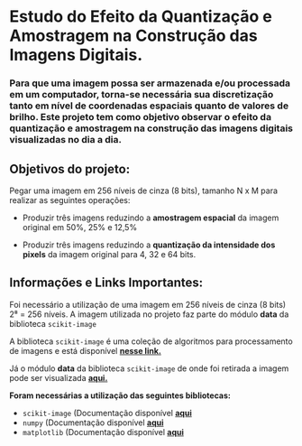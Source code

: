 # Estudo do Efeito da Quantização e Amostragem na Construção das Imagens Digitais.


### Para que uma imagem possa ser armazenada e/ou processada em um computador, torna-se necessária sua discretização tanto em nível de coordenadas espaciais quanto de valores de brilho. Este projeto tem como objetivo observar o efeito da quantização e amostragem na construção das imagens digitais visualizadas no dia a dia.

## Objetivos do projeto:

Pegar uma imagem em 256 níveis de cinza (8 bits), tamanho N x M para realizar as seguintes operações:

- Produzir três imagens reduzindo a **amostragem espacial** da imagem original em 50%, 25% e 12,5%

- Produzir três imagens reduzindo a **quantização da intensidade dos pixels** da imagem original para 4, 32 e 64 bits.

## Informações e Links Importantes:

Foi necessário a utilização de uma imagem em 256 níveis de cinza (8 bits) 2⁸ = 256 níveis. A imagem utilizada no projeto faz parte do módulo **data** da biblioteca ``scikit-image``

A biblioteca ``scikit-image`` é uma coleção de algoritmos para processamento de imagens e está disponível [**nesse link.**](https://scikit-image.org/)

Já o módulo **data** da biblioteca ``scikit-image`` de onde foi retirada a imagem pode ser visualizada [**aqui.**](https://scikit-image.org/docs/dev/api/skimage.data.html?highlight=data#module-skimage.data)

**Foram necessárias a utilização das seguintes bibliotecas:**

- ``scikit-image`` (Documentação disponível [**aqui**](https://scikit-image.org/)
- ``numpy`` (Documentação disponível [**aqui**](https://numpy.org/)
- ``matplotlib`` (Documentação disponível [**aqui**](https://matplotlib.org/)


